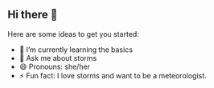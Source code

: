 ## Hi there 👋

Here are some ideas to get you started:

- 🌱 I’m currently learning the basics
- 💬 Ask me about storms
- 😄 Pronouns: she/her
- ⚡ Fun fact: I love storms and want to be a meteorologist.

